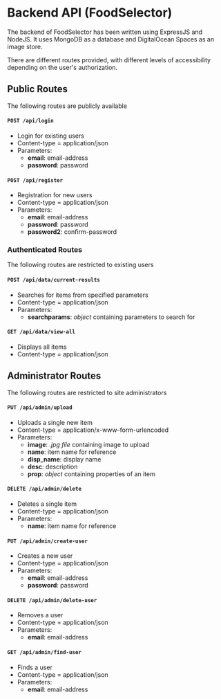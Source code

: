 # Backend API (FoodSelector)

The backend of FoodSelector has been written using ExpressJS and NodeJS. It uses MongoDB as a database and DigitalOcean Spaces as an image store.

There are different routes provided, with different levels of accessibility depending on the user's authorization.


## Public Routes

The following routes are publicly available

#### `POST /api/login`
 - Login for existing users 
 - Content-type = application/json 
 - Parameters:
	 - **email**: email-address
	 - **password**: password

#### `POST /api/register`
 - Registration for new users
 - Content-type = application/json 
 - Parameters:
	 - **email**: email-address
	 - **password**: password
	 - **password2**: confirm-password

### Authenticated Routes

The following routes are restricted to existing users

#### `POST /api/data/current-results`
 - Searches for items from specified parameters
 - Content-type = application/json 
 - Parameters:
	 - **searchparams**: *object* containing parameters to search for


#### `GET /api/data/view-all`
 - Displays all items
 - Content-type = application/json


## Administrator Routes

The following routes are restricted to site administrators

#### `PUT /api/admin/upload`
 - Uploads a single new item
 - Content-type = application/x-www-form-urlencoded
  - Parameters:
	 - **image**: *.jpg file* containing image to upload
	 - **name**: item name for reference
	 - **disp_name**: display name
	 - **desc**: description
	 - **prop**: *object* containing properties of an item

#### `DELETE /api/admin/delete`
 - Deletes a single item
 - Content-type = application/json
  - Parameters:
	 - **name**: item name for reference

#### `PUT /api/admin/create-user`
 - Creates a new user
 - Content-type = application/json
  - Parameters:
	 - **email**: email-address
	 - **password**: password

#### `DELETE /api/admin/delete-user`
 - Removes a user
 - Content-type = application/json
  - Parameters:
	 - **email**: email-address

#### `GET /api/admin/find-user`
 - Finds a user
 - Content-type = application/json
  - Parameters:
	 - **email**: email-address

